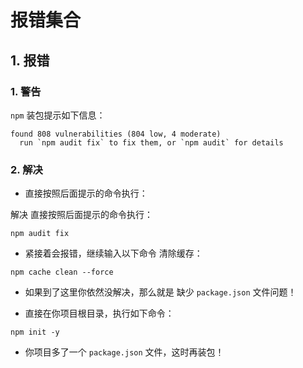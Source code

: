 # 报错集合



## 1. 报错

### 1. 警告

 `npm` 装包提示如下信息：

```
found 808 vulnerabilities (804 low, 4 moderate)
  run `npm audit fix` to fix them, or `npm audit` for details
```

### 2. 解决

- 直接按照后面提示的命令执行：

解决
直接按照后面提示的命令执行：

```
npm audit fix
```

- 紧接着会报错，继续输入以下命令 清除缓存：

```
npm cache clean --force
```

- 如果到了这里你依然没解决，那么就是 缺少 `package.json` 文件问题！

- 直接在你项目根目录，执行如下命令：

```
npm init -y
```

- 你项目多了一个 `package.json` 文件，这时再装包！